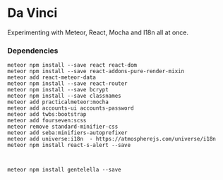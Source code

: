 # Da Vinci
Experimenting with Meteor, React, Mocha and I18n all at once.


### Dependencies
    meteor npm install --save react react-dom
    meteor npm install --save react-addons-pure-render-mixin
    meteor add react-meteor-data
    meteor npm install --save react-router
    meteor npm install --save bcrypt
    meteor npm install --save classnames
    meteor add practicalmeteor:mocha
    meteor add accounts-ui accounts-password
    meteor add twbs:bootstrap
    meteor add fourseven:scss
    meteor remove standard-minifier-css
    meteor add seba:minifiers-autoprefixer
    meteor add universe:i18n  - https://atmospherejs.com/universe/i18n
    meteor npm install react-s-alert --save



    meteor npm install gentelella --save
